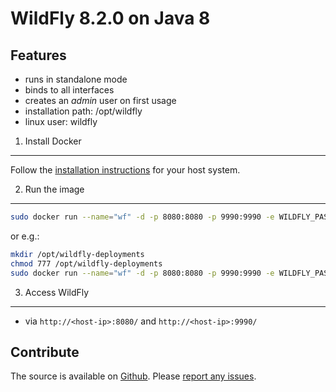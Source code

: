 WildFly 8.2.0 on Java 8
=======================

Features
--------

* runs in standalone mode
* binds to all interfaces
* creates an *admin* user on first usage
* installation path: /opt/wildfly
* linux user: wildfly

1. Install Docker
-----------------

Follow the [installation instructions](http://docs.docker.com/installation/) for your host system.

2. Run the image
----------------

```sh
sudo docker run --name="wf" -d -p 8080:8080 -p 9990:9990 -e WILDFLY_PASS="a_password" piegsaj/wildfly
```

or e.g.:

```sh
mkdir /opt/wildfly-deployments
chmod 777 /opt/wildfly-deployments
sudo docker run --name="wf" -d -p 8080:8080 -p 9990:9990 -e WILDFLY_PASS="a_password" -v /opt/wildfly-deployments:/opt/wildfly/standalone/deployments/ piegsaj/wildfly
```

3. Access WildFly
-----------------

* via `http://<host-ip>:8080/` and `http://<host-ip>:9990/`

Contribute
----------

The source is available on [Github](https://github.com/JensPiegsa/WildFly/). Please [report any issues](https://github.com/JensPiegsa/WildFly/issues).
